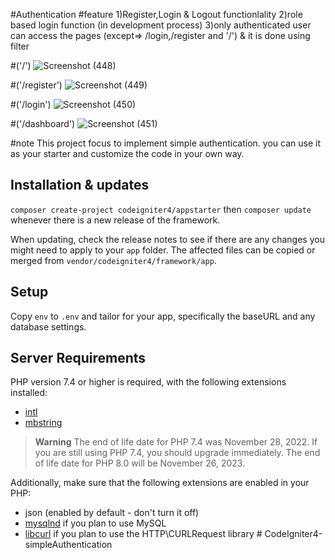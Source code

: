 #Authentication
#feature 
1)Register,Login & Logout functionlality
2)role based login function (in development process)
3)only authenticated user can access the pages (except=> /login,/register and '/') & it is done using filter



#('/')
![Screenshot (448)](https://github.com/NabinGhimire0/CodeIgniter4-simpleAuthentication/assets/88672935/bf6e9652-8c6a-4a8e-8067-9f09c887f4ed)

#('/register')
![Screenshot (449)](https://github.com/NabinGhimire0/CodeIgniter4-simpleAuthentication/assets/88672935/9e4d48b3-3ad2-41a4-9d95-046a8870bd6e)

#('/login')
![Screenshot (450)](https://github.com/NabinGhimire0/CodeIgniter4-simpleAuthentication/assets/88672935/c7b5fb77-12dd-4a37-be97-2831d796e209)

#('/dashboard')
![Screenshot (451)](https://github.com/NabinGhimire0/CodeIgniter4-simpleAuthentication/assets/88672935/d6a6a622-8eb7-4f36-90b7-57ec47278549)


#note
This project focus to implement simple authentication. you can use it as your starter and customize the code in your own way.



## Installation & updates

`composer create-project codeigniter4/appstarter` then `composer update` whenever
there is a new release of the framework.

When updating, check the release notes to see if there are any changes you might need to apply
to your `app` folder. The affected files can be copied or merged from
`vendor/codeigniter4/framework/app`.

## Setup

Copy `env` to `.env` and tailor for your app, specifically the baseURL
and any database settings.

## Server Requirements

PHP version 7.4 or higher is required, with the following extensions installed:

- [intl](http://php.net/manual/en/intl.requirements.php)
- [mbstring](http://php.net/manual/en/mbstring.installation.php)

> **Warning**
> The end of life date for PHP 7.4 was November 28, 2022. If you are
> still using PHP 7.4, you should upgrade immediately. The end of life date
> for PHP 8.0 will be November 26, 2023.

Additionally, make sure that the following extensions are enabled in your PHP:

- json (enabled by default - don't turn it off)
- [mysqlnd](http://php.net/manual/en/mysqlnd.install.php) if you plan to use MySQL
- [libcurl](http://php.net/manual/en/curl.requirements.php) if you plan to use the HTTP\CURLRequest library
#   C o d e I g n i t e r 4 - s i m p l e A u t h e n t i c a t i o n 
 
 
